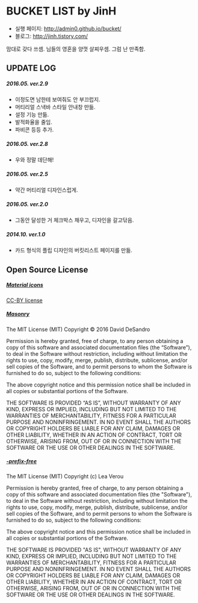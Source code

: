 # BUCKET LIST by JinH

- 실행 페이지: http://admin0.github.io/bucket/
- 블로그: http://jinh.tistory.com/

맘대로 갖다 쓰셈. 님들의 영혼을 양껏 살찌우셈. 그럼 난 만족함.



## UPDATE LOG

##### 2016.05. ver.2.9
- 이정도면 남한테 보여줘도 안 부끄럽지.
- 머티리얼 스낵바 스타일 안내창 만듦.
- 설정 기능 만듦.
- 발적화율을 줄임.
- 파비콘 등등 추가.

##### 2016.05. ver.2.8
- 우와 정말 데단해!

##### 2016.05. ver.2.5
- 약간 머티리얼 디자인스럽게.

##### 2016.05. ver.2.0
- 그동안 달성한 거 체크박스 채우고, 디자인을 갈고닦음.

##### 2014.10. ver.1.0
- 카드 형식의 플립 디자인의 버킷리스트 페이지를 만듦.




## Open Source License

##### [Material icons](https://design.google.com/icons/)

[CC-BY license](https://creativecommons.org/licenses/by/4.0/)

##### [Masonry](http://masonry.desandro.com)

The MIT License (MIT)
Copyright © 2016 David DeSandro

Permission is hereby granted, free of charge, to any person obtaining a copy of this software and associated documentation files (the “Software”), to deal in the Software without restriction, including without limitation the rights to use, copy, modify, merge, publish, distribute, sublicense, and/or sell copies of the Software, and to permit persons to whom the Software is furnished to do so, subject to the following conditions:

The above copyright notice and this permission notice shall be included in all copies or substantial portions of the Software.

THE SOFTWARE IS PROVIDED “AS IS”, WITHOUT WARRANTY OF ANY KIND, EXPRESS OR IMPLIED, INCLUDING BUT NOT LIMITED TO THE WARRANTIES OF MERCHANTABILITY, FITNESS FOR A PARTICULAR PURPOSE AND NONINFRINGEMENT. IN NO EVENT SHALL THE AUTHORS OR COPYRIGHT HOLDERS BE LIABLE FOR ANY CLAIM, DAMAGES OR OTHER LIABILITY, WHETHER IN AN ACTION OF CONTRACT, TORT OR OTHERWISE, ARISING FROM, OUT OF OR IN CONNECTION WITH THE SOFTWARE OR THE USE OR OTHER DEALINGS IN THE SOFTWARE.

##### [-prefix-free](https://leaverou.github.io/prefixfree/)

The MIT License (MIT)
Copyright (c) Lea Verou

Permission is hereby granted, free of charge, to any person obtaining a copy of this software and associated documentation files (the "Software"), to deal in the Software without restriction, including without limitation the rights to use, copy, modify, merge, publish, distribute, sublicense, and/or sell copies of the Software, and to permit persons to whom the Software is furnished to do so, subject to the following conditions:

The above copyright notice and this permission notice shall be included in all copies or substantial portions of the Software.

THE SOFTWARE IS PROVIDED "AS IS", WITHOUT WARRANTY OF ANY KIND, EXPRESS OR IMPLIED, INCLUDING BUT NOT LIMITED TO THE WARRANTIES OF MERCHANTABILITY, FITNESS FOR A PARTICULAR PURPOSE AND NONINFRINGEMENT. IN NO EVENT SHALL THE AUTHORS OR COPYRIGHT HOLDERS BE LIABLE FOR ANY CLAIM, DAMAGES OR OTHER LIABILITY, WHETHER IN AN ACTION OF CONTRACT, TORT OR OTHERWISE, ARISING FROM, OUT OF OR IN CONNECTION WITH THE SOFTWARE OR THE USE OR OTHER DEALINGS IN THE SOFTWARE.

